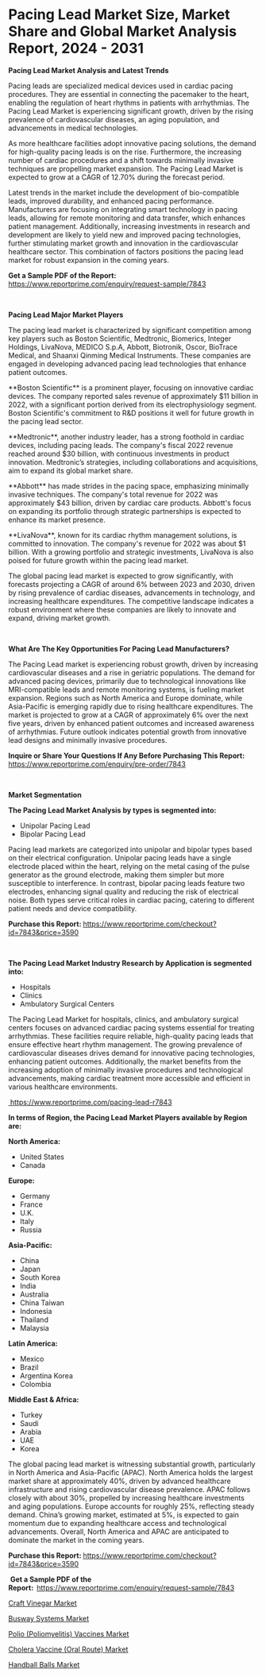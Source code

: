 <p><h1>Pacing Lead Market Size, Market Share and Global Market Analysis Report, 2024 - 2031</h1></p><p><strong>Pacing Lead Market Analysis and Latest Trends</strong></p>
<p><p>Pacing leads are specialized medical devices used in cardiac pacing procedures. They are essential in connecting the pacemaker to the heart, enabling the regulation of heart rhythms in patients with arrhythmias. The Pacing Lead Market is experiencing significant growth, driven by the rising prevalence of cardiovascular diseases, an aging population, and advancements in medical technologies. </p><p>As more healthcare facilities adopt innovative pacing solutions, the demand for high-quality pacing leads is on the rise. Furthermore, the increasing number of cardiac procedures and a shift towards minimally invasive techniques are propelling market expansion. The Pacing Lead Market is expected to grow at a CAGR of 12.70% during the forecast period. </p><p>Latest trends in the market include the development of bio-compatible leads, improved durability, and enhanced pacing performance. Manufacturers are focusing on integrating smart technology in pacing leads, allowing for remote monitoring and data transfer, which enhances patient management. Additionally, increasing investments in research and development are likely to yield new and improved pacing technologies, further stimulating market growth and innovation in the cardiovascular healthcare sector. This combination of factors positions the pacing lead market for robust expansion in the coming years.</p></p>
<p><strong>Get a Sample PDF of the Report:&nbsp;</strong> <a href="https://www.reportprime.com/enquiry/request-sample/7843?utm_campaign=1106&utm_medium=2&utm_source=Github&utm_content=ia&utm_term=28112024&utm_id=pacing-lead">https://www.reportprime.com/enquiry/request-sample/7843</a></p>
<p>&nbsp;</p>
<p><strong>Pacing Lead Major Market Players</strong></p>
<p><p>The pacing lead market is characterized by significant competition among key players such as Boston Scientific, Medtronic, Biomerics, Integer Holdings, LivaNova, MEDICO S.p.A, Abbott, Biotronik, Oscor, BioTrace Medical, and Shaanxi Qinming Medical Instruments. These companies are engaged in developing advanced pacing lead technologies that enhance patient outcomes.</p><p>**Boston Scientific** is a prominent player, focusing on innovative cardiac devices. The company reported sales revenue of approximately $11 billion in 2022, with a significant portion derived from its electrophysiology segment. Boston Scientific's commitment to R&D positions it well for future growth in the pacing lead sector.</p><p>**Medtronic**, another industry leader, has a strong foothold in cardiac devices, including pacing leads. The company's fiscal 2022 revenue reached around $30 billion, with continuous investments in product innovation. Medtronic’s strategies, including collaborations and acquisitions, aim to expand its global market share.</p><p>**Abbott** has made strides in the pacing space, emphasizing minimally invasive techniques. The company's total revenue for 2022 was approximately $43 billion, driven by cardiac care products. Abbott's focus on expanding its portfolio through strategic partnerships is expected to enhance its market presence.</p><p>**LivaNova**, known for its cardiac rhythm management solutions, is committed to innovation. The company's revenue for 2022 was about $1 billion. With a growing portfolio and strategic investments, LivaNova is also poised for future growth within the pacing lead market.</p><p>The global pacing lead market is expected to grow significantly, with forecasts projecting a CAGR of around 6% between 2023 and 2030, driven by rising prevalence of cardiac diseases, advancements in technology, and increasing healthcare expenditures. The competitive landscape indicates a robust environment where these companies are likely to innovate and expand, driving market growth.</p></p>
<p>&nbsp;</p>
<p><strong>What Are The Key Opportunities For Pacing Lead Manufacturers?</strong></p>
<p><p>The Pacing Lead market is experiencing robust growth, driven by increasing cardiovascular diseases and a rise in geriatric populations. The demand for advanced pacing devices, primarily due to technological innovations like MRI-compatible leads and remote monitoring systems, is fueling market expansion. Regions such as North America and Europe dominate, while Asia-Pacific is emerging rapidly due to rising healthcare expenditures. The market is projected to grow at a CAGR of approximately 6% over the next five years, driven by enhanced patient outcomes and increased awareness of arrhythmias. Future outlook indicates potential growth from innovative lead designs and minimally invasive procedures.</p></p>
<p><strong>Inquire or Share Your Questions If Any Before Purchasing This Report:</strong> <a href="https://www.reportprime.com/enquiry/pre-order/7843?utm_campaign=1106&utm_medium=2&utm_source=Github&utm_content=ia&utm_term=28112024&utm_id=pacing-lead">https://www.reportprime.com/enquiry/pre-order/7843</a></p>
<p>&nbsp;</p>
<p><strong>Market Segmentation</strong></p>
<p><strong>The Pacing Lead Market Analysis by types is segmented into:</strong></p>
<p><ul><li>Unipolar Pacing Lead</li><li>Bipolar Pacing Lead</li></ul></p>
<p><p>Pacing lead markets are categorized into unipolar and bipolar types based on their electrical configuration. Unipolar pacing leads have a single electrode placed within the heart, relying on the metal casing of the pulse generator as the ground electrode, making them simpler but more susceptible to interference. In contrast, bipolar pacing leads feature two electrodes, enhancing signal quality and reducing the risk of electrical noise. Both types serve critical roles in cardiac pacing, catering to different patient needs and device compatibility.</p></p>
<p><strong>Purchase this Report:&nbsp;</strong><a href="https://www.reportprime.com/checkout?id=7843&price=3590&utm_campaign=1106&utm_medium=2&utm_source=Github&utm_content=ia&utm_term=28112024&utm_id=pacing-lead">https://www.reportprime.com/checkout?id=7843&price=3590</a></p>
<p>&nbsp;</p>
<p><strong>The Pacing Lead Market Industry Research by Application is segmented into:</strong></p>
<p><ul><li>Hospitals</li><li>Clinics</li><li>Ambulatory Surgical Centers</li></ul></p>
<p><p>The Pacing Lead Market for hospitals, clinics, and ambulatory surgical centers focuses on advanced cardiac pacing systems essential for treating arrhythmias. These facilities require reliable, high-quality pacing leads that ensure effective heart rhythm management. The growing prevalence of cardiovascular diseases drives demand for innovative pacing technologies, enhancing patient outcomes. Additionally, the market benefits from the increasing adoption of minimally invasive procedures and technological advancements, making cardiac treatment more accessible and efficient in various healthcare environments.</p></p>
<p><a href="https://www.reportprime.com/pacing-lead-r7843?utm_campaign=1106&utm_medium=2&utm_source=Github&utm_content=ia&utm_term=28112024&utm_id=pacing-lead">&nbsp;https://www.reportprime.com/pacing-lead-r7843</a></p>
<p><strong>In terms of Region, the Pacing Lead Market Players available by Region are:</strong></p>
<p>
    <p> <strong> North America: </strong>
        <ul>
            <li>United States</li>
            <li>Canada</li>
        </ul>
        </p> 
    <p> <strong> Europe: </strong>
        <ul>
            <li>Germany</li>
            <li>France</li>
            <li>U.K.</li>
            <li>Italy</li>
            <li>Russia</li>
        </ul>
        </p> 
    <p> <strong> Asia-Pacific: </strong>
        <ul>
            <li>China</li>
            <li>Japan</li>
            <li>South Korea</li>
            <li>India</li>
            <li>Australia</li>
            <li>China Taiwan</li>
            <li>Indonesia</li>
            <li>Thailand</li>
            <li>Malaysia</li>
        </ul>
        </p> 
    <p> <strong> Latin America: </strong>
        <ul>
            <li>Mexico</li>
            <li>Brazil</li>
            <li>Argentina Korea</li>
            <li>Colombia</li>
        </ul>
        </p> 
    <p> <strong> Middle East & Africa: </strong>
        <ul>
            <li>Turkey</li>
            <li>Saudi</li>
            <li>Arabia</li>
            <li>UAE</li>
            <li>Korea</li>
        </ul>
    </p>
    </p>
<p><p>The global pacing lead market is witnessing substantial growth, particularly in North America and Asia-Pacific (APAC). North America holds the largest market share at approximately 40%, driven by advanced healthcare infrastructure and rising cardiovascular disease prevalence. APAC follows closely with about 30%, propelled by increasing healthcare investments and aging populations. Europe accounts for roughly 25%, reflecting steady demand. China’s growing market, estimated at 5%, is expected to gain momentum due to expanding healthcare access and technological advancements. Overall, North America and APAC are anticipated to dominate the market in the coming years.</p></p>
<p><strong>Purchase this Report: </strong><a href="https://www.reportprime.com/checkout?id=7843&price=3590&utm_campaign=1106&utm_medium=2&utm_source=Github&utm_content=ia&utm_term=28112024&utm_id=pacing-lead">https://www.reportprime.com/checkout?id=7843&price=3590</a></p>
<p>&nbsp;<strong>Get a Sample PDF of the Report:&nbsp;&nbsp;</strong><a href="https://www.reportprime.com/enquiry/request-sample/7843?utm_campaign=1106&utm_medium=2&utm_source=Github&utm_content=ia&utm_term=28112024&utm_id=pacing-lead">https://www.reportprime.com/enquiry/request-sample/7843</a></p>
<p><strong></strong></p>
<p><p><a href="https://www.linkedin.com/pulse/craft-vinegar-market-analysis-structure-size-growing-cagr-111-hfj2f?utm_campaign=1106&utm_medium=2&utm_source=Github&utm_content=ia&utm_term=28112024&utm_id=pacing-lead">Craft Vinegar Market</a></p><p><a href="https://www.linkedin.com/pulse/size-globalbusway-systems-market-compounded-annual-growth-rate-s0hxf?utm_campaign=1106&utm_medium=2&utm_source=Github&utm_content=ia&utm_term=28112024&utm_id=pacing-lead">Busway Systems Market</a></p><p><a href="https://issuu.com/reportprime-2/docs/polio-poliomyelitis-vaccines-market_f2bf6ca9a2037c?utm_campaign=1106&utm_medium=2&utm_source=Github&utm_content=ia&utm_term=28112024&utm_id=pacing-lead">Polio (Poliomyelitis) Vaccines Market</a></p><p><a href="https://issuu.com/reportprime-2/docs/cholera-vaccine-oral-route-market-s_cdd1105464c0bb?utm_campaign=1106&utm_medium=2&utm_source=Github&utm_content=ia&utm_term=28112024&utm_id=pacing-lead">Cholera Vaccine (Oral Route) Market</a></p><p><a href="https://www.linkedin.com/pulse/emerging-trends-handball-balls-market-detailed-overview-applications-lb6jf?utm_campaign=1106&utm_medium=2&utm_source=Github&utm_content=ia&utm_term=28112024&utm_id=pacing-lead">Handball Balls Market</a></p></p>